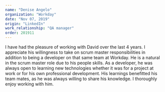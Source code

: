 ```yaml
---
name: "Denise Angelo"
organization: "Workday"
date: "Nov 07, 2019"
origin: "LinkedIn"
work_relationship: "QA manager"
order: 201911
---
```


I have had the pleasure of working with David over the last 4 years. I appreciate his willingness to take on scrum master responsibilities in addition to being a developer on that same team at Workday. He is a natural in the scrum master role due to his people skills. As a developer, he was always open to learning new technologies whether it was for a project at work or for his own professional development. His learnings benefitted his team mates, as he was always willing to share his knowledge. I thoroughly enjoy working with him.
